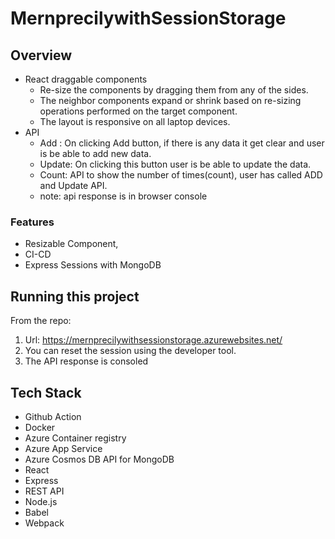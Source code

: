 # MernprecilywithSessionStorage


## Overview
* React draggable components
  * Re-size the components by dragging them from any of the sides.
  * The neighbor components expand or shrink based on re-sizing operations performed on the target component.
  *  The layout is responsive on all laptop devices.
* API
   * Add : On clicking Add button, if there is any data it get clear and user is be able to add new data.
   * Update: On clicking this button user is be able to update the data.
   * Count: API to show the number of times(count), user has called ADD and Update API.
   * note: api response is in browser console




### Features
* Resizable Component,
* CI-CD
* Express Sessions with MongoDB


## Running this project 

From the repo:

  1. Url: https://mernprecilywithsessionstorage.azurewebsites.net/
  2. You can reset the session using the developer tool.
  3. The API response is consoled


## Tech Stack

 * Github Action
 * Docker
 * Azure Container registry
 * Azure App Service
 * Azure Cosmos DB API for MongoDB
 * React
 * Express
 * REST API
 * Node.js
 * Babel 
 * Webpack